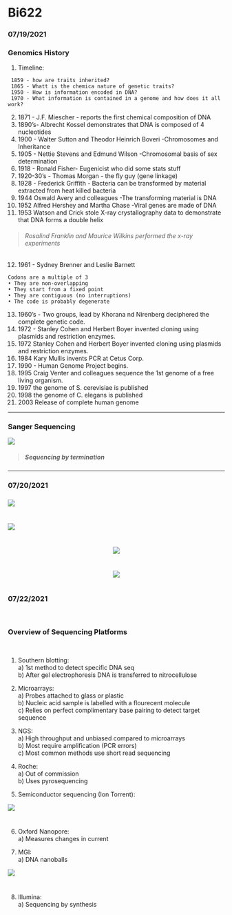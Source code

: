 # Bi622  
### 07/19/2021
### Genomics History

1) Timeline:
```
 1859 - how are traits inherited?
 1865 - Whatt is the chemica nature of genetic traits?
 1950 - How is information encoded in DNA?
 1970 - What information is contained in a genome and how does it all work?
```
2) 1871 - J.F. Miescher - reports the first chemical composition of DNA
3) 1890’s- Albrecht Kossel demonstrates that DNA is composed of 4 nucleotides
4) 1900 - Walter Sutton and Theodor Heinrich Boveri -Chromosomes and Inheritance
5) 1905 - Nettie Stevens and Edmund Wilson -Chromosomal basis of sex determination
6) 1918 - Ronald Fisher- Eugenicist who did some stats stuff
7) 1920-30’s - Thomas Morgan - the fly guy (gene linkage)
8) 1928 - Frederick Griffith - Bacteria can be transformed by material extracted from heat killed bacteria
9) 1944 Oswald Avery and colleagues -The transforming material is DNA
10) 1952 Alfred Hershey and Martha Chase -Viral genes are made of DNA
11) 1953 Watson and Crick stole X-ray crystallography data to demonstrate that DNA forms a double helix

 > ###### Rosalind Franklin and Maurice Wilkins performed the x-ray experiments

12) 1961 - Sydney Brenner and Leslie Barnett

```
Codons are a multiple of 3
• They are non-overlapping
• They start from a fixed point
• They are contiguous (no interruptions)
• The code is probably degenerate
```
13) 1960’s - Two groups, lead by Khorana nd Nirenberg deciphered the complete genetic code.
14) 1972 - Stanley Cohen and Herbert Boyer invented cloning using plasmids and restriction enzymes.
15) 1972 Stanley Cohen and Herbert Boyer invented cloning using plasmids and restriction enzymes.
16) 1984 Kary Mullis invents PCR at Cetus Corp.
17) 1990 - Human Genome Project begins.
18) 1995 Craig Venter and colleagues sequence the 1st genome of a free living organism.
19) 1997 the genome of S. cerevisiae is published
20) 1998 the genome of C. elegans is published
21) 2003 Release of complete human genome

---
### Sanger Sequencing


![](Figures/Gel_Electrophoresis_andger.png)



> ##### Sequencing by termination

---
### 07/20/2021
### 
![](Figures/Importance_of_2OH.PNG)

#
![](Figures/mRNA_maturations.PNG)
#

<p align="center">
<img src="Figures/Cech.PNG" />

#
</p>

<p align="center">
<img src="Figures/Altman.PNG" />
</p>

#
### 07/22/2021
  
</br>  

### Overview of Sequencing Platforms

</br>

1) Southern blotting:  
</t> a) 1st method to detect specific DNA seq  
</t> b) After gel electrophoresis DNA is transferred to nitrocellulose  

2) Microarrays:  
</t> a) Probes attached to glass or plastic  
</t> b) Nucleic acid sample is labelled with a flourecent molecule  
</t> c) Relies on perfect complimentary base pairing to detect target sequence  

3) NGS:  
</t> a) High throughput and unbiased compared to microarrays  
</t> b) Most require amplification (PCR errors)  
</t> c) Most common methods use short read sequencing  

4) Roche:  
</t> a) Out of commission  
</t> b) Uses pyrosequencing  

5) Semiconductor sequencing (Ion Torrent):  

![](Figures/Ion_torrent.PNG)
#

6) Oxford Nanopore:  
</t> a) Measures changes in current

7) MGI:  
</t> a) DNA nanoballs

![](Figures/MGI.jpg)
#


8) Illumina:  
</t> a) Sequencing by synthesis

</br>

</br>

</br>




